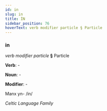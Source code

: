 ```yaml
---
id: in
slug: in
title: İN
sidebar_position: 76
hoverText: verb modifier particle § Particle
---
```


### in

*verb modifier particle* **§** Particle

**Verb**: -

**Noun**: -

**Modifier**: -

Manx yn- /in/

*Celtic Language Family*